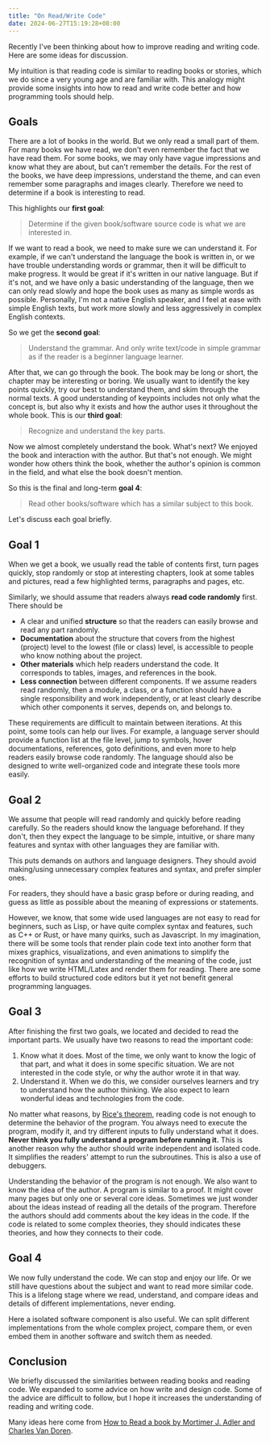 ```yaml
---
title: "On Read/Write Code"
date: 2024-06-27T15:19:28+08:00
---
```


Recently I've been thinking about how to improve reading and writing code. Here are some ideas for discussion.

<!--more-->

My intuition is that reading code is similar to reading books or stories, which we do since a very young age and are familiar with. This analogy might provide some insights into how to read and write code better and how programming tools should help.

## Goals

There are a lot of books in the world. But we only read a small part of them. For many books we have read, we don't even remember the fact that we have read them. For some books, we may only have vague impressions and know what they are about, but can't remember the details. For the rest of the books, we have deep impressions, understand the theme, and can even remember some paragraphs and images clearly. Therefore we need to determine if a book is interesting to read.

This highlights our **first goal**:

> Determine if the given book/software source code is what we are interested in.

If we want to read a book, we need to make sure we can understand it. For example, if we can't understand the language the book is written in, or we have trouble understanding words or grammar, then it will be difficult to make progress. It would be great if it's written in our native language. But if it's not, and we have only a basic understanding of the language, then we can only read slowly and hope the book uses as many as simple words as possible. Personally, I'm not a native English speaker, and I feel at ease with simple English texts, but work more slowly and less aggressively in complex English contexts.

So we get the **second goal**:

> Understand the grammar. And only write text/code in simple grammar as if the reader is a beginner language learner.

After that, we can go through the book. The book may be long or short, the chapter may be interesting or boring. We usually want to identify the key points quickly, try our best to understand them, and skim through the normal texts. A good understanding of keypoints includes not only what the concept is, but also why it exists and how the author uses it throughout the whole book. This is our **third goal**:

> Recognize and understand the key parts.

Now we almost completely understand the book. What's next? We enjoyed the book and interaction with the author. But that's not enough. We might wonder how others think the book, whether the author's opinion is common in the field, and what else the book doesn't mention.

So this is the final and long-term **goal 4**:

> Read other books/software which has a similar subject to this book.

Let's discuss each goal briefly.

## Goal 1

When we get a book, we usually read the table of contents first, turn pages quickly, stop randomly or stop at interesting chapters, look at some tables and pictures, read a few highlighted terms, paragraphs and pages, etc.

Similarly, we should assume that readers always **read code randomly** first. There should be

* A clear and unified **structure** so that the readers can easily browse and read any part randomly.
* **Documentation** about the structure that covers from the highest (project) level to the lowest (file or class) level, is accessible to people who know nothing about the project.
* **Other materials** which help readers understand the code. It corresponds to tables, images, and references in the book.
* **Less connection** between different components. If we assume readers read randomly, then a module, a class, or a function should have a single responsibility and work independently, or at least clearly describe which other components it serves, depends on, and belongs to.

These requirements are difficult to maintain between iterations. At this point, some tools can help our lives. For example, a language server should provide a function list at the file level, jump to symbols, hover documentations, references, goto definitions, and even more to help readers easily browse code randomly. The language should also be designed to write well-organized code and integrate these tools more easily.

## Goal 2

We assume that people will read randomly and quickly before reading carefully. So the readers should know the language beforehand. If they don't, then they expect the language to be simple, intuitive, or share many features and syntax with other languages they are familiar with.

This puts demands on authors and language designers. They should avoid making/using unnecessary complex features and syntax, and prefer simpler ones.

For readers, they should have a basic grasp before or during reading, and guess as little as possible about the meaning of expressions or statements.

However, we know, that some wide used languages are not easy to read for beginners, such as Lisp, or have quite complex syntax and features, such as C++ or Rust, or have many quirks, such as Javascript. In my imagination, there will be some tools that render plain code text into another form that mixes graphics, visualizations, and even animations to simplify the recognition of syntax and understanding of the meaning of the code, just like how we write HTML/Latex and render them for reading. There are some efforts to build structured code editors but it yet not benefit general programming languages.

## Goal 3

After finishing the first two goals, we located and decided to read the important parts. We usually have two reasons to read the important code:

1. Know what it does. Most of the time, we only want to know the logic of that part, and what it does in some specific situation. We are not interested in the code style, or why the author wrote it in that way.
2. Understand it. When we do this, we consider ourselves learners and try to understand how the author thinking. We also expect to learn wonderful ideas and technologies from the code.

No matter what reasons, by [Rice's theorem](https://en.wikipedia.org/wiki/Rice%27s_theorem), reading code is not enough to determine the behavior of the program. You always need to execute the program, modify it, and try different inputs to fully understand what it does. **Never think you fully understand a program before running it.** This is another reason why the author should write independent and isolated code. It simplifies the readers' attempt to run the subroutines. This is also a use of debuggers.

Understanding the behavior of the program is not enough. We also want to know the idea of the author. A program is similar to a proof. It might cover many pages but only one or several core ideas. Sometimes we just wonder about the ideas instead of reading all the details of the program. Therefore the authors should add comments about the key ideas in the code. If the code is related to some complex theories, they should indicates these theories, and how they connects to their code.

## Goal 4

We now fully understand the code. We can stop and enjoy our life. Or we still have questions about the subject and want to read more similar code. This is a lifelong stage where we read, understand, and compare ideas and details of different implementations, never ending.

Here a isolated software component is also useful. We can split different implementations from the whole complex project, compare them, or even embed them in another software and switch them as needed.

## Conclusion

We briefly discussed the similarities between reading books and reading code. We expanded to some advice on how write and design code. Some of the advice are difficult to follow, but I hope it increases the understanding of reading and writing code. 

Many ideas here come from [How to Read a book by Mortimer J. Adler and Charles Van Doren](https://www.amazon.com/How-Read-Book-Classic-Intelligent/dp/0671212095).

